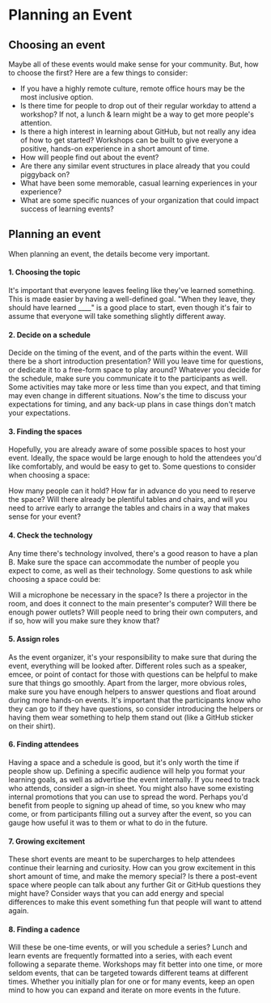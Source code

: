# Planning an Event

## Choosing an event
Maybe all of these events would make sense for your community. But, how to choose the first? Here are a few things to consider:

- If you have a highly remote culture, remote office hours may be the most inclusive option.
- Is there time for people to drop out of their regular workday to attend a workshop? If not, a lunch & learn might be a way to get more people's attention.
- Is there a high interest in learning about GitHub, but not really any idea of how to get started? Workshops can be built to give everyone a positive, hands-on experience in a short amount of time.
- How will people find out about the event?
- Are there any similar event structures in place already that you could piggyback on?
- What have been some memorable, casual learning experiences in your experience?
- What are some specific nuances of your organization that could impact success of learning events?

## Planning an event
When planning an event, the details become very important.

#### 1. Choosing the topic
It's important that everyone leaves feeling like they've learned something. This is made easier by having a well-defined goal. "When they leave, they should have learned ____" is a good place to start, even though it's fair to assume that everyone will take something slightly different away.

#### 2. Decide on a schedule
Decide on the timing of the event, and of the parts within the event. Will there be a short introduction presentation? Will you leave time for questions, or dedicate it to a free-form space to play around? Whatever you decide for the schedule, make sure you communicate it to the participants as well. Some activities may take more or less time than you expect, and that timing may even change in different situations. Now's the time to discuss your expectations for timing, and any back-up plans in case things don't match your expectations.

#### 3. Finding the spaces
Hopefully, you are already aware of some possible spaces to host your event. Ideally, the space would be large enough to hold the attendees you'd like comfortably, and would be easy to get to. Some questions to consider when choosing a space:

How many people can it hold?
How far in advance do you need to reserve the space?
Will there already be plentiful tables and chairs, and will you need to arrive early to arrange the tables and chairs in a way that makes sense for your event?

#### 4. Check the technology
Any time there's technology involved, there's a good reason to have a plan B. Make sure the space can accommodate the number of people you expect to come, as well as their technology. Some questions to ask while choosing a space could be:

Will a microphone be necessary in the space?
Is there a projector in the room, and does it connect to the main presenter's computer?
Will there be enough power outlets?
Will people need to bring their own computers, and if so, how will you make sure they know that?
#### 5. Assign roles
As the event organizer, it's your responsibility to make sure that during the event, everything will be looked after. Different roles such as a speaker, emcee, or point of contact for those with questions can be helpful to make sure that things go smoothly. Apart from the larger, more obvious roles, make sure you have enough helpers to answer questions and float around during more hands-on events. It's important that the participants know who they can go to if they have questions, so consider introducing the helpers or having them wear something to help them stand out (like a GitHub sticker on their shirt).

#### 6. Finding attendees
Having a space and a schedule is good, but it's only worth the time if people show up. Defining a specific audience will help you format your learning goals, as well as advertise the event internally. If you need to track who attends, consider a sign-in sheet. You might also have some existing internal promotions that you can use to spread the word. Perhaps you'd benefit from people to signing up ahead of time, so you knew who may come, or from participants filling out a survey after the event, so you can gauge how useful it was to them or what to do in the future.

#### 7. Growing excitement
These short events are meant to be supercharges to help attendees continue their learning and curiosity. How can you grow excitement in this short amount of time, and make the memory special? Is there a post-event space where people can talk about any further Git or GitHub questions they might have? Consider ways that you can add energy and special differences to make this event something fun that people will want to attend again.

#### 8. Finding a cadence
Will these be one-time events, or will you schedule a series? Lunch and learn events are frequently formatted into a series, with each event following a separate theme. Workshops may fit better into one time, or more seldom events, that can be targeted towards different teams at different times. Whether you initially plan for one or for many events, keep an open mind to how you can expand and iterate on more events in the future.

